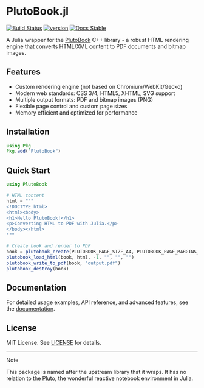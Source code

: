 # PlutoBook.jl

[![Build Status](https://github.com/aviks/PlutoBook.jl/actions/workflows/CI.yml/badge.svg?branch=main)](https://github.com/aviks/PlutoBook.jl/actions/workflows/CI.yml?query=branch%3Amain)
[![version](https://juliahub.com/docs/GameZero/version.svg)](https://juliahub.com/ui/Packages/GameZero/tTDGf)
[![Docs Stable](https://img.shields.io/badge/docs-stable-blue.svg)](https://docs.juliahub.com/General/PlutoBook/stable/)



A Julia wrapper for the [PlutoBook](https://github.com/plutoprint/plutobook) C++ library - a robust HTML rendering engine that converts HTML/XML content to PDF documents and bitmap images.

## Features

- Custom rendering engine (not based on Chromium/WebKit/Gecko)
- Modern web standards: CSS 3/4, HTML5, XHTML, SVG support
- Multiple output formats: PDF and bitmap images (PNG)
- Flexible page control and custom page sizes
- Memory efficient and optimized for performance

## Installation

```julia
using Pkg
Pkg.add("PlutoBook")
```

## Quick Start

```julia
using PlutoBook

# HTML content
html = """
<!DOCTYPE html>
<html><body>
<h1>Hello PlutoBook!</h1>
<p>Converting HTML to PDF with Julia.</p>
</body></html>
"""

# Create book and render to PDF
book = plutobook_create(PLUTOBOOK_PAGE_SIZE_A4, PLUTOBOOK_PAGE_MARGINS_NORMAL, PLUTOBOOK_MEDIA_TYPE_PRINT)
plutobook_load_html(book, html, -1, "", "", "")
plutobook_write_to_pdf(book, "output.pdf")
plutobook_destroy(book)
```

## Documentation

For detailed usage examples, API reference, and advanced features, see the [documentation](https://docs.juliahub.com/General/PlutoBook/stable/).

## License

MIT License. See [LICENSE](LICENSE) for details.

---

>[!NOTE]  
>This package is named after the upstream library that it wraps. It has no relation to the [Pluto](https://plutojl.org/), the wonderful reactive notebook environment in Julia. 
